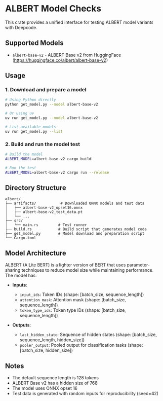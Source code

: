 # ALBERT Model Checks

This crate provides a unified interface for testing ALBERT model variants with Deepcode.

## Supported Models

- `albert-base-v2` - ALBERT Base v2 from HuggingFace (https://huggingface.co/albert/albert-base-v2)

## Usage

### 1. Download and prepare a model

```bash
# Using Python directly
python get_model.py --model albert-base-v2

# Or using uv
uv run get_model.py --model albert-base-v2

# List available models
uv run get_model.py --list
```

### 2. Build and run the model test

```bash
# Build the model
ALBERT_MODEL=albert-base-v2 cargo build

# Run the test
ALBERT_MODEL=albert-base-v2 cargo run --release
```

## Directory Structure

```
albert/
├── artifacts/           # Downloaded ONNX models and test data
│   ├── albert-base-v2_opset16.onnx
│   ├── albert-base-v2_test_data.pt
│   └── ...
├── src/
│   └── main.rs         # Test runner
├── build.rs            # Build script that generates model code
├── get_model.py        # Model download and preparation script
└── Cargo.toml
```

## Model Architecture

ALBERT (A Lite BERT) is a lighter version of BERT that uses parameter-sharing techniques to reduce
model size while maintaining performance. The model has:

- **Inputs**:
  - `input_ids`: Token IDs (shape: [batch_size, sequence_length])
  - `attention_mask`: Attention mask (shape: [batch_size, sequence_length])
  - `token_type_ids`: Token type IDs (shape: [batch_size, sequence_length])

- **Outputs**:
  - `last_hidden_state`: Sequence of hidden states (shape: [batch_size, sequence_length,
    hidden_size])
  - `pooler_output`: Pooled output for classification tasks (shape: [batch_size, hidden_size])

## Notes

- The default sequence length is 128 tokens
- ALBERT Base v2 has a hidden size of 768
- The model uses ONNX opset 16
- Test data is generated with random inputs for reproducibility (seed=42)
